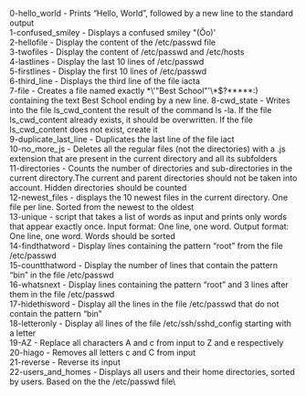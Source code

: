 0-hello_world			- Prints “Hello, World”, followed by a new line to the standard output\
1-confused_smiley       - Displays a confused smiley "(Ôo)'\
2-hellofile             - Display the content of the /etc/passwd file\
3-twofiles              - Display the content of /etc/passwd and /etc/hosts\
4-lastlines             - Display the last 10 lines of /etc/passwd\
5-firstlines            - Display the first 10 lines of /etc/passwd\
6-third_line            - Displays the third line of the file iacta\
7-file                  - Creates a file named exactly \*\\'"Best School"\'\\*$\?\*\*\*\*\*:) containing the text Best School ending by a new line.
8-cwd_state             - Writes into the file ls_cwd_content the result of the command ls -la. If the file ls_cwd_content already exists, it should be overwritten. If the file ls_cwd_content does not exist, create it\
9-duplicate_last_line   - Duplicates the last line of the file iact\
10-no_more_js           - Deletes all the regular files (not the directories) with a .js extension that are present in the current directory and all its subfolders\
11-directories          - Counts the number of directories and sub-directories in the current directory.The current and parent directories should not be taken into account. Hidden directories should be counted\
12-newest_files         - displays the 10 newest files in the current directory. One file per line. Sorted from the newest to the oldest\
13-unique               - script that takes a list of words as input and prints only words that appear exactly once. Input format: One line, one word. Output format: One line, one word. Words should be sorted\
14-findthatword         - Display lines containing the pattern “root” from the file /etc/passwd\
15-countthatword        - Display the number of lines that contain the pattern “bin” in the file /etc/passwd\
16-whatsnext            - Display lines containing the pattern “root” and 3 lines after them in the file /etc/passwd\
17-hidethisword         - Display all the lines in the file /etc/passwd that do not contain the pattern “bin”\
18-letteronly           - Display all lines of the file /etc/ssh/sshd_config starting with a letter\
19-AZ                   - Replace all characters A and c from input to Z and e respectively\
20-hiago                - Removes all letters c and C from input\
21-reverse              - Reverse its input\
22-users_and_homes      - Displays all users and their home directories, sorted by users. Based on the the /etc/passwd file\
